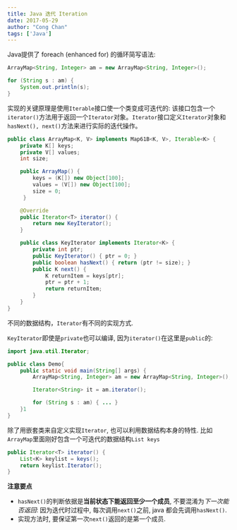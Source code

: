 ```yaml
---
title: Java 迭代 Iteration
date: 2017-05-29
author: "Cong Chan"
tags: ['Java']
---
```

Java提供了 foreach (enhanced for) 的循环简写语法:
```java
ArrayMap<String, Integer> am = new ArrayMap<String, Integer>();

for (String s : am) {
    System.out.println(s);
}
```
实现的关键原理是使用`Iterable`接口使一个类变成可迭代的: 该接口包含一个`iterator()`方法用于返回一个`Iterator`对象。`Iterator`接口定义`Iterator`对象和`hasNext(), next()`方法来进行实际的迭代操作。
<!-- more -->
```java
public class ArrayMap<K, V> implements Map61B<K, V>, Iterable<K> {
    private K[] keys;
    private V[] values;
    int size;

    public ArrayMap() {
        keys = (K[]) new Object[100];
        values = (V[]) new Object[100];
        size = 0;
     }

    @Override
    public Iterator<T> iterator() {
        return new KeyIterator();
    }

    public class KeyIterator implements Iterator<K> {
        private int ptr;
        public KeyIterator() { ptr = 0; }
        public boolean hasNext() { return (ptr != size); }
        public K next() {
            K returnItem = keys[ptr];
            ptr = ptr + 1;
            return returnItem;
        }
    }
}
```
不同的数据结构，`Iterator`有不同的实现方式.

`KeyIterator`即使是`private`也可以编译, 因为`iterator()`在这里是`public`的:
```java
import java.util.Iterator;

public class Demo{
    public static void main(String[] args) {
        ArrayMap<String, Integer> am = new ArrayMap<String, Integer>();

        Iterator<String> it = am.iterator();

        for (String s : am) { ... }
    }1
}
```
除了用嵌套类来自定义实现`Iterator`, 也可以利用数据结构本身的特性. 比如`ArrayMap`里面刚好包含一个可迭代的数据结构`List keys`
```java
public Iterator<T> iterator() {
    List<K> keylist = keys();
    return keylist.Iterator();
}
```

**注意要点**
* `hasNext()`的判断依据是**当前状态下能返回至少一个成员**, 不要混淆为*下一次能否返回*: 因为迭代时过程中, 每次调用`next()`之前, java 都会先调用`hasNext()`.
* 实现方法时, 要保证第一次`next()`返回的是第一个成员.
